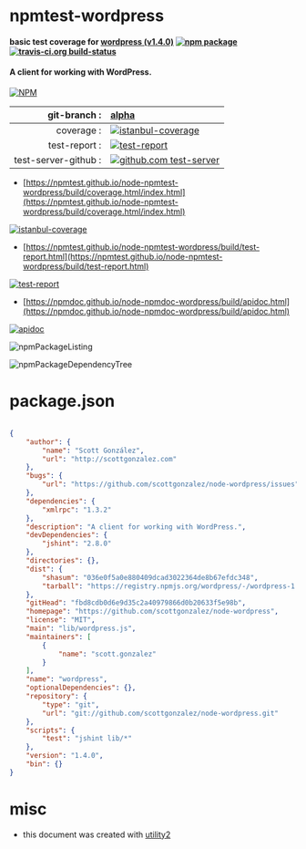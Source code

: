 # npmtest-wordpress

#### basic test coverage for  [wordpress (v1.4.0)](https://github.com/scottgonzalez/node-wordpress)  [![npm package](https://img.shields.io/npm/v/npmtest-wordpress.svg?style=flat-square)](https://www.npmjs.org/package/npmtest-wordpress) [![travis-ci.org build-status](https://api.travis-ci.org/npmtest/node-npmtest-wordpress.svg)](https://travis-ci.org/npmtest/node-npmtest-wordpress)

#### A client for working with WordPress.

[![NPM](https://nodei.co/npm/wordpress.png?downloads=true&downloadRank=true&stars=true)](https://www.npmjs.com/package/wordpress)

| git-branch : | [alpha](https://github.com/npmtest/node-npmtest-wordpress/tree/alpha)|
|--:|:--|
| coverage : | [![istanbul-coverage](https://npmtest.github.io/node-npmtest-wordpress/build/coverage.badge.svg)](https://npmtest.github.io/node-npmtest-wordpress/build/coverage.html/index.html)|
| test-report : | [![test-report](https://npmtest.github.io/node-npmtest-wordpress/build/test-report.badge.svg)](https://npmtest.github.io/node-npmtest-wordpress/build/test-report.html)|
| test-server-github : | [![github.com test-server](https://npmtest.github.io/node-npmtest-wordpress/GitHub-Mark-32px.png)](https://npmtest.github.io/node-npmtest-wordpress/build/app/index.html) | | build-artifacts : | [![build-artifacts](https://npmtest.github.io/node-npmtest-wordpress/glyphicons_144_folder_open.png)](https://github.com/npmtest/node-npmtest-wordpress/tree/gh-pages/build)|

- [https://npmtest.github.io/node-npmtest-wordpress/build/coverage.html/index.html](https://npmtest.github.io/node-npmtest-wordpress/build/coverage.html/index.html)

[![istanbul-coverage](https://npmtest.github.io/node-npmtest-wordpress/build/screenCapture.buildCi.browser.%252Ftmp%252Fbuild%252Fcoverage.lib.html.png)](https://npmtest.github.io/node-npmtest-wordpress/build/coverage.html/index.html)

- [https://npmtest.github.io/node-npmtest-wordpress/build/test-report.html](https://npmtest.github.io/node-npmtest-wordpress/build/test-report.html)

[![test-report](https://npmtest.github.io/node-npmtest-wordpress/build/screenCapture.buildCi.browser.%252Ftmp%252Fbuild%252Ftest-report.html.png)](https://npmtest.github.io/node-npmtest-wordpress/build/test-report.html)

- [https://npmdoc.github.io/node-npmdoc-wordpress/build/apidoc.html](https://npmdoc.github.io/node-npmdoc-wordpress/build/apidoc.html)

[![apidoc](https://npmdoc.github.io/node-npmdoc-wordpress/build/screenCapture.buildCi.browser.%252Ftmp%252Fbuild%252Fapidoc.html.png)](https://npmdoc.github.io/node-npmdoc-wordpress/build/apidoc.html)

![npmPackageListing](https://npmtest.github.io/node-npmtest-wordpress/build/screenCapture.npmPackageListing.svg)

![npmPackageDependencyTree](https://npmtest.github.io/node-npmtest-wordpress/build/screenCapture.npmPackageDependencyTree.svg)



# package.json

```json

{
    "author": {
        "name": "Scott González",
        "url": "http://scottgonzalez.com"
    },
    "bugs": {
        "url": "https://github.com/scottgonzalez/node-wordpress/issues"
    },
    "dependencies": {
        "xmlrpc": "1.3.2"
    },
    "description": "A client for working with WordPress.",
    "devDependencies": {
        "jshint": "2.8.0"
    },
    "directories": {},
    "dist": {
        "shasum": "036e0f5a0e880409dcad3022364de8b67efdc348",
        "tarball": "https://registry.npmjs.org/wordpress/-/wordpress-1.4.0.tgz"
    },
    "gitHead": "fbd8cdb0d6e9d35c2a40979866d0b20633f5e98b",
    "homepage": "https://github.com/scottgonzalez/node-wordpress",
    "license": "MIT",
    "main": "lib/wordpress.js",
    "maintainers": [
        {
            "name": "scott.gonzalez"
        }
    ],
    "name": "wordpress",
    "optionalDependencies": {},
    "repository": {
        "type": "git",
        "url": "git://github.com/scottgonzalez/node-wordpress.git"
    },
    "scripts": {
        "test": "jshint lib/*"
    },
    "version": "1.4.0",
    "bin": {}
}
```



# misc
- this document was created with [utility2](https://github.com/kaizhu256/node-utility2)

